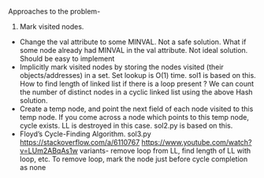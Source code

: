 Approaches to the problem-
1. Mark visited nodes.
- Change the val attribute to some MINVAL. Not a safe solution. What if some node already had MINVAL in the val attribute. Not ideal solution. Should be easy to implement
- Implicitly mark visited nodes by storing the nodes visited (their objects/addresses) in a set. Set lookup is O(1) time. sol1 is based on this. How to find length of linked list if there is a loop present ? We can count the number of distinct nodes in a cyclic linked list using the above Hash solution.
- Create a temp node, and point the next field of each node visited to this temp node. If you come across a node which points to this temp node, cycle exists. LL is destroyed in this case. sol2.py is based on this.
- Floyd’s Cycle-Finding Algorithm. sol3.py
https://stackoverflow.com/a/6110767
https://www.youtube.com/watch?v=LUm2ABqAs1w
variants- remove loop from LL, find length of LL with loop, etc. To remove loop, mark the node just before cycle completion as none
